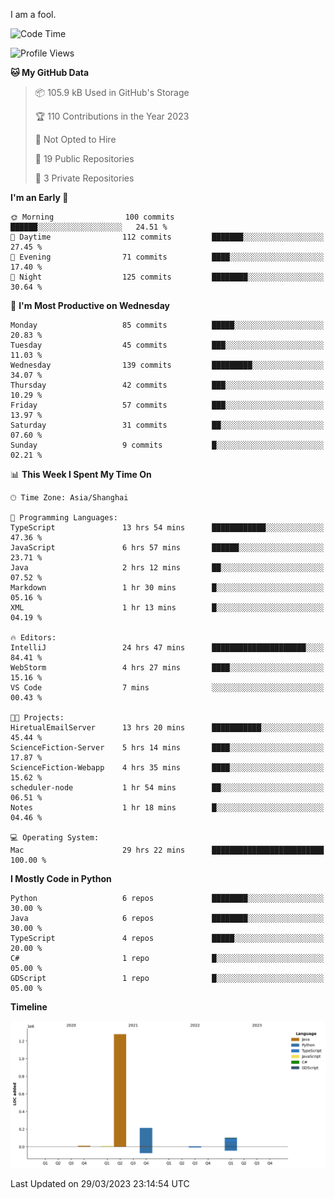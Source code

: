 I am a fool.

<!--START_SECTION:waka-->
![Code Time](http://img.shields.io/badge/Code%20Time-235%20hrs%209%20mins-blue)

![Profile Views](http://img.shields.io/badge/Profile%20Views-1-blue)

**🐱 My GitHub Data** 

> 📦 105.9 kB Used in GitHub's Storage 
 > 
> 🏆 110 Contributions in the Year 2023
 > 
> 🚫 Not Opted to Hire
 > 
> 📜 19 Public Repositories 
 > 
> 🔑 3 Private Repositories 
 > 
**I'm an Early 🐤** 

```text
🌞 Morning                100 commits         ██████░░░░░░░░░░░░░░░░░░░   24.51 % 
🌆 Daytime                112 commits         ███████░░░░░░░░░░░░░░░░░░   27.45 % 
🌃 Evening                71 commits          ████░░░░░░░░░░░░░░░░░░░░░   17.40 % 
🌙 Night                  125 commits         ████████░░░░░░░░░░░░░░░░░   30.64 % 
```
📅 **I'm Most Productive on Wednesday** 

```text
Monday                   85 commits          █████░░░░░░░░░░░░░░░░░░░░   20.83 % 
Tuesday                  45 commits          ███░░░░░░░░░░░░░░░░░░░░░░   11.03 % 
Wednesday                139 commits         █████████░░░░░░░░░░░░░░░░   34.07 % 
Thursday                 42 commits          ███░░░░░░░░░░░░░░░░░░░░░░   10.29 % 
Friday                   57 commits          ███░░░░░░░░░░░░░░░░░░░░░░   13.97 % 
Saturday                 31 commits          ██░░░░░░░░░░░░░░░░░░░░░░░   07.60 % 
Sunday                   9 commits           █░░░░░░░░░░░░░░░░░░░░░░░░   02.21 % 
```


📊 **This Week I Spent My Time On** 

```text
🕑︎ Time Zone: Asia/Shanghai

💬 Programming Languages: 
TypeScript               13 hrs 54 mins      ████████████░░░░░░░░░░░░░   47.36 % 
JavaScript               6 hrs 57 mins       ██████░░░░░░░░░░░░░░░░░░░   23.71 % 
Java                     2 hrs 12 mins       ██░░░░░░░░░░░░░░░░░░░░░░░   07.52 % 
Markdown                 1 hr 30 mins        █░░░░░░░░░░░░░░░░░░░░░░░░   05.16 % 
XML                      1 hr 13 mins        █░░░░░░░░░░░░░░░░░░░░░░░░   04.19 % 

🔥 Editors: 
IntelliJ                 24 hrs 47 mins      █████████████████████░░░░   84.41 % 
WebStorm                 4 hrs 27 mins       ████░░░░░░░░░░░░░░░░░░░░░   15.16 % 
VS Code                  7 mins              ░░░░░░░░░░░░░░░░░░░░░░░░░   00.43 % 

🐱‍💻 Projects: 
HiretualEmailServer      13 hrs 20 mins      ███████████░░░░░░░░░░░░░░   45.44 % 
ScienceFiction-Server    5 hrs 14 mins       ████░░░░░░░░░░░░░░░░░░░░░   17.87 % 
ScienceFiction-Webapp    4 hrs 35 mins       ████░░░░░░░░░░░░░░░░░░░░░   15.62 % 
scheduler-node           1 hr 54 mins        ██░░░░░░░░░░░░░░░░░░░░░░░   06.51 % 
Notes                    1 hr 18 mins        █░░░░░░░░░░░░░░░░░░░░░░░░   04.46 % 

💻 Operating System: 
Mac                      29 hrs 22 mins      █████████████████████████   100.00 % 
```

**I Mostly Code in Python** 

```text
Python                   6 repos             ████████░░░░░░░░░░░░░░░░░   30.00 % 
Java                     6 repos             ████████░░░░░░░░░░░░░░░░░   30.00 % 
TypeScript               4 repos             █████░░░░░░░░░░░░░░░░░░░░   20.00 % 
C#                       1 repo              █░░░░░░░░░░░░░░░░░░░░░░░░   05.00 % 
GDScript                 1 repo              █░░░░░░░░░░░░░░░░░░░░░░░░   05.00 % 
```



**Timeline**

![Lines of Code chart](https://raw.githubusercontent.com/VeejaLiu/VeejaLiu/master/assets/bar_graph.png)


 Last Updated on 29/03/2023 23:14:54 UTC
<!--END_SECTION:waka-->
